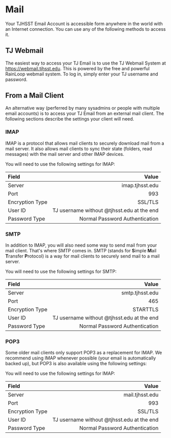 # Mail

Your TJHSST Email Account is accessible form anywhere in the world with an Internet connection. You can use any of the following methods to access it.

## TJ Webmail

The easiest way to access your TJ Email is to use the TJ Webmail System at <https://webmail.tjhsst.edu>. This is powered by the free and powerful RainLoop webmail system. To log in, simply enter your TJ username and password.

## From a Mail Client

An alternative way (perferred by many sysadmins or people with multiple email accounts) is to access your TJ Email from an external mail client. The following sections describe the settings your client will need.

### IMAP

IMAP is a protocol that allows mail clients to securely download mail from a mail server. It also allows mail clients to sync their state (folders, read messages) with the mail server and other IMAP devices.

You will need to use the following settings for IMAP:

| Field           | Value           |
| :-------------- | --------------: |
| Server          | imap.tjhsst.edu |
| Port            |             993 |
| Encryption Type |         SSL/TLS |
| User ID         | TJ username without @tjhsst.edu at the end |
| Password Type   | Normal Password Authentication |

### SMTP

In addition to IMAP, you will also need some way to send mail from your mail client. That's where SMTP comes in. SMTP (stands for <b>S</b>imple <b>M</b>ail <b>T</b>ransfer <b>P</b>rotocol) is a way for mail clients to securely send mail to a mail server.

You will need to use the following settings for SMTP:

| Field           | Value           |
| :-------------- | --------------: |
| Server          | smtp.tjhsst.edu |
| Port            |             465 |
| Encryption Type |         STARTTLS |
| User ID         | TJ username without @tjhsst.edu at the end |
| Password Type   | Normal Password Authentication |

### POP3

Some older mail clients only support POP3 as a replacement for IMAP. We recommend using IMAP whenever possible (your email is automatically backed up), but POP3 is also available using the following settings:

You will need to use the following settings for IMAP:

| Field           | Value           |
| :-------------- | --------------: |
| Server          | mail.tjhsst.edu |
| Port            |             993 |
| Encryption Type |         SSL/TLS |
| User ID         | TJ username without @tjhsst.edu at the end |
| Password Type   | Normal Password Authentication |
